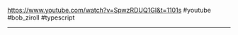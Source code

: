 https://www.youtube.com/watch?v=SpwzRDUQ1GI&t=1101s
#youtube  #bob_ziroll  #typescript 


-----------
























